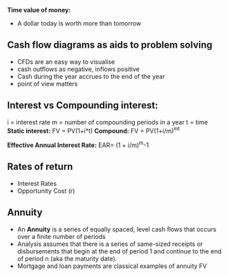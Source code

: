 **Time value of money:**
 - A dollar today is worth more than tomorrow

## Cash flow diagrams as aids to problem solving
- CFDs are an easy way to visualise
- cash outflows as negative, inflows positive
- Cash during the year accrues to the end of the year
- point of view matters

## Interest vs Compounding interest:
i = interest rate
m = number of compounding periods in a year
t = time
**Static interest:**
FV = PV(1+i\*t)
**Compound:**
FV = PV(1+i/m)<sup>mt</sup> 

**Effective Annual Interest Rate:**
EAR= (1 + i/m)<sup>m</sup>-1

## Rates of return
- Interest Rates
- Opportunity Cost (r)
## Annuity
- An **Annuity** is a series of equally spaced, level cash flows that occurs over a finite number of periods
- Analysis assumes that there is a series of same-sized receipts or disbursements that begin at the end of period 1 and continue to the end of period n (aka the maturity date).
- Mortgage and loan payments are classical examples of annuity
 FV<sub></sub>